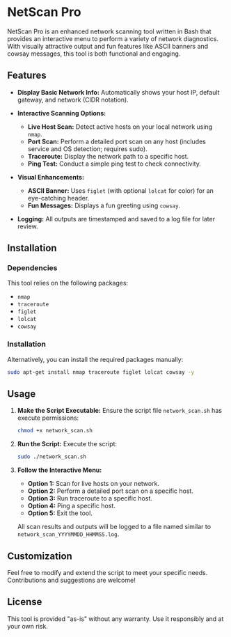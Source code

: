 # NetScan Pro

NetScan Pro is an enhanced network scanning tool written in Bash that provides an interactive menu to perform a variety of network diagnostics. With visually attractive output and fun features like ASCII banners and cowsay messages, this tool is both functional and engaging.

## Features

- **Display Basic Network Info:**
  Automatically shows your host IP, default gateway, and network (CIDR notation).

- **Interactive Scanning Options:**
  - **Live Host Scan:** Detect active hosts on your local network using `nmap`.
  - **Port Scan:** Perform a detailed port scan on any host (includes service and OS detection; requires sudo).
  - **Traceroute:** Display the network path to a specific host.
  - **Ping Test:** Conduct a simple ping test to check connectivity.

- **Visual Enhancements:**
  - **ASCII Banner:** Uses `figlet` (with optional `lolcat` for color) for an eye-catching header.
  - **Fun Messages:** Displays a fun greeting using `cowsay`.

- **Logging:**
  All outputs are timestamped and saved to a log file for later review.

## Installation

### Dependencies

This tool relies on the following packages:

- `nmap`
- `traceroute`
- `figlet`
- `lolcat`
- `cowsay`

### Installation

Alternatively, you can install the required packages manually:
```bash
sudo apt-get install nmap traceroute figlet lolcat cowsay -y
```

## Usage

1. **Make the Script Executable:**
   Ensure the script file `network_scan.sh` has execute permissions:
   ```bash
   chmod +x network_scan.sh
   ```

2. **Run the Script:**
   Execute the script:
   ```bash
   sudo ./network_scan.sh
   ```

3. **Follow the Interactive Menu:**
   - **Option 1:** Scan for live hosts on your network.
   - **Option 2:** Perform a detailed port scan on a specific host.
   - **Option 3:** Run traceroute to a specific host.
   - **Option 4:** Ping a specific host.
   - **Option 5:** Exit the tool.

   All scan results and outputs will be logged to a file named similar to `network_scan_YYYYMMDD_HHMMSS.log`.

## Customization

Feel free to modify and extend the script to meet your specific needs. Contributions and suggestions are welcome!

## License

This tool is provided "as-is" without any warranty. Use it responsibly and at your own risk.
